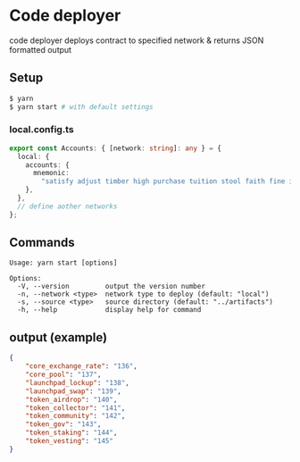 # Code deployer

code deployer deploys contract to specified network & returns JSON formatted output

## Setup

```bash
$ yarn
$ yarn start # with default settings
```

### local.config.ts

```typescript
export const Accounts: { [network: string]: any } = {
  local: {
    accounts: {
      mnemonic:
        "satisfy adjust timber high purchase tuition stool faith fine install that you unaware feed domain license impose boss human eager hat rent enjoy dawn",
    },
  },
  // define aother networks
};
```

## Commands

```
Usage: yarn start [options]

Options:
  -V, --version         output the version number
  -n, --network <type>  network type to deploy (default: "local")
  -s, --source <type>   source directory (default: "../artifacts")
  -h, --help            display help for command
```

## output (example)

```json
{
    "core_exchange_rate": "136",
    "core_pool": "137",
    "launchpad_lockup": "138",
    "launchpad_swap": "139",
    "token_airdrop": "140",
    "token_collector": "141",
    "token_community": "142",
    "token_gov": "143",
    "token_staking": "144",
    "token_vesting": "145"
}
```